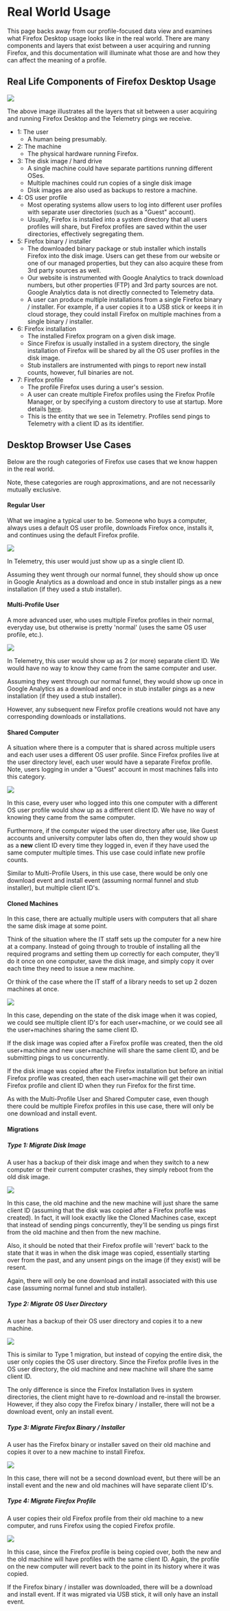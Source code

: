 # Real World Usage

This page backs away from our profile-focused data view and examines what Firefox Desktop usage looks like in the real world. There are many components and layers that exist between a user acquiring and running Firefox, and this documentation will illuminate what those are and how they can affect the meaning of a profile.

## Real Life Components of Firefox Desktop Usage

![](images/real-life-usage-components.png)

The above image illustrates all the layers that sit between a user acquiring and running Firefox Desktop and the Telemetry pings we receive.

* 1: The user
	- A human being presumably.
* 2: The machine
	- The physical hardware running Firefox.
* 3: The disk image / hard drive
	- A single machine could have separate partitions running different OSes.
	- Multiple machines could run copies of a single disk image
	- Disk images are also used as backups to restore a machine.
* 4: OS user profile
	- Most operating systems allow users to log into different user profiles with separate user directories (such as a "Guest" account).
	- Usually, Firefox is installed into a system directory that all users profiles will share, but Firefox profiles are saved within the user directories, effectively segregating them.
* 5: Firefox binary / installer
	- The downloaded binary package or stub installer which installs Firefox into the disk image. Users can get these from our website or one of our managed properties, but they can also acquire these from 3rd party sources as well.
	- Our website is instrumented with Google Analytics to track download numbers, but other properties (FTP) and 3rd party sources are not. Google Analytics data is not directly connected to Telemetry data.
	- A user can produce multiple installations from a single Firefox binary / installer. For example, if a user copies it to a USB stick or keeps it in cloud storage, they could install Firefox on multiple machines from a single binary / installer.
* 6: Firefox installation
	- The installed Firefox program on a given disk image.
	- Since Firefox is usually installed in a system directory, the single installation of Firefox will be shared by all the OS user profiles in the disk image.
	- Stub installers are instrumented with pings to report new install counts, however, full binaries are not.
* 7: Firefox profile
	- The profile Firefox uses during a user's session.
	- A user can create multiple Firefox profiles using the Firefox Profile Manager, or by specifying a custom directory to use at startup. More details [here](concepts/profile/profile_creation.md).
	- This is the entity that we see in Telemetry. Profiles send pings to Telemetry with a client ID as its identifier.

## Desktop Browser Use Cases

Below are the rough categories of Firefox use cases that we know happen in the real world.

Note, these categories are rough approximations, and are not necessarily mutually exclusive.

#### Regular User

What we imagine a typical user to be. Someone who buys a computer, always uses a default OS user profile, downloads Firefox once, installs it, and continues using the default Firefox profile.

![](images/regular-user.png)

In Telemetry, this user would just show up as a single client ID.

Assuming they went through our normal funnel, they should show up once in Google Analytics as a download and once in stub installer pings as a new installation (if they used a stub installer).

#### Multi-Profile User

A more advanced user, who uses multiple Firefox profiles in their normal, everyday use, but otherwise is pretty 'normal' (uses the same OS user profile, etc.).

![](images/multi-profile-user.png)

In Telemetry, this user would show up as 2 (or more) separate client ID. We would have no way to know they came from the same computer and user.

Assuming they went through our normal funnel, they would show up once in Google Analytics as a download and once in stub installer pings as a new installation (if they used a stub installer).

However, any subsequent new Firefox profile creations would not have any corresponding downloads or installations.

#### Shared Computer

A situation where there is a computer that is shared across multiple users and each user uses a different OS user profile. Since Firefox profiles live at the user directory level, each user would have a separate Firefox profile. Note, users logging in under a "Guest" account in most machines falls into this category.

![](images/shared-computer.png)

In this case, every user who logged into this one computer with a different OS user profile would show up as a different client ID. We have no way of knowing they came from the same computer.

Furthermore, if the computer wiped the user directory after use, like Guest accounts and university computer labs often do, then they would show up as a **new** client ID every time they logged in, even if they have used the same computer multiple times. This use case could inflate new profile counts.

Similar to Multi-Profile Users, in this use case, there would be only one download event and install event (assuming normal funnel and stub installer), but multiple client ID's.

#### Cloned Machines

In this case, there are actually multiple users with computers that all share the same disk image at some point.

Think of the situation where the IT staff sets up the computer for a new hire at a company. Instead of going through to trouble of installing all the required programs and setting them up correctly for each computer, they'll do it once on one computer, save the disk image, and simply copy it over each time they need to issue a new machine.

Or think of the case where the IT staff of a library needs to set up 2 dozen machines at once.

![](images/cloned-machines.png)

In this case, depending on the state of the disk image when it was copied, we could see multiple client ID's for each user+machine, or we could see all the user+machines sharing the same client ID.

If the disk image was copied after a Firefox profile was created, then the old user+machine and new user+machine will share the same client ID, and be submitting pings to us concurrently.

If the disk image was copied after the Firefox installation but before an initial Firefox profile was created, then each user+machine will get their own Firefox profile and client ID when they run Firefox for the first time.

As with the Multi-Profile User and Shared Computer case, even though there could be multiple Firefox profiles in this use case, there will only be one download and install event.

#### Migrations

##### Type 1: Migrate Disk Image

A user has a backup of their disk image and when they switch to a new computer or their current computer crashes, they simply reboot from the old disk image.

![](images/migration-1.png)

In this case, the old machine and the new machine will just share the same client ID (assuming that the disk was copied after a Firefox profile was created). In fact, it will look exactly like the Cloned Machines case, except that instead of sending pings concurrently, they'll be sending us pings first from the old machine and then from the new machine.

Also, it should be noted that their Firefox profile will 'revert' back to the state that it was in when the disk image was copied, essentially starting over from the past, and any unsent pings on the image (if they exist) will be resent.

Again, there will only be one download and install associated with this use case (assuming normal funnel and stub installer).

##### Type 2: Migrate OS User Directory

A user has a backup of their OS user directory and copies it to a new machine.

![](images/migration-2.png)

This is similar to Type 1 migration, but instead of copying the entire disk, the user only copies the OS user directory. Since the Firefox profile lives in the OS user directory, the old machine and new machine will share the same client ID.

The only difference is since the Firefox Installation lives in system directories, the client might have to re-download and re-install the browser. However, if they also copy the Firefox binary / installer, there will not be a download event, only an install event.

##### Type 3: Migrate Firefox Binary / Installer

A user has the Firefox binary or installer saved on their old machine and copies it over to a new machine to install Firefox.

![](images/migration-3.png)

In this case, there will not be a second download event, but there will be an install event and the new and old machines will have separate client ID's.

##### Type 4: Migrate Firefox Profile

A user copies their old Firefox profile from their old machine to a new computer, and runs Firefox using the copied Firefox profile.

![](images/migration-4.png)

In this case, since the Firefox profile is being copied over, both the new and the old machine will have profiles with the same client ID. Again, the profile on the new computer will revert back to the point in its history where it was copied.

If the Firefox binary / installer was downloaded, there will be a download and install event. If it was migrated via USB stick, it will only have an install event.


